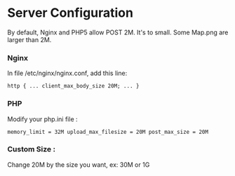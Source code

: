 # Server Configuration

By default, Nginx and PHP5 allow POST 2M.
It's to small. Some Map.png are larger than 2M.

### Nginx
In file /etc/nginx/nginx.conf, add this line:

`
http {
...
client_max_body_size 20M;
...
}
`

### PHP
Modify your php.ini file :

`
memory_limit = 32M
upload_max_filesize = 20M
post_max_size = 20M
`

### Custom Size :
Change 20M by the size you want, ex: 30M or 1G